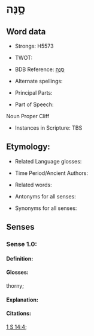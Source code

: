 # סֶ֑נֶּה

<!-- Status: S2="NeedsEdits" -->
<!-- Lexica used for edits:   -->

## Word data

* Strongs: H5573

* TWOT: 

* BDB Reference: [סֶ֑נֶּה](rc://en/bdb/dict/o.bw.ag)

* Alternate spellings:

* Principal Parts:

* Part of Speech:

Noun Proper Cliff

* Instances in Scripture: TBS

## Etymology:

* Related Language glosses:

* Time Period/Ancient Authors:

* Related words:

* Antonyms for all senses:

* Synonyms for all senses:

## Senses

### Sense 1.0:

#### Definition:

#### Glosses:

thorny; 

#### Explanation:

#### Citations:

[1 S 14:4](rc://he/uhb/book/1sa/14/4); 

